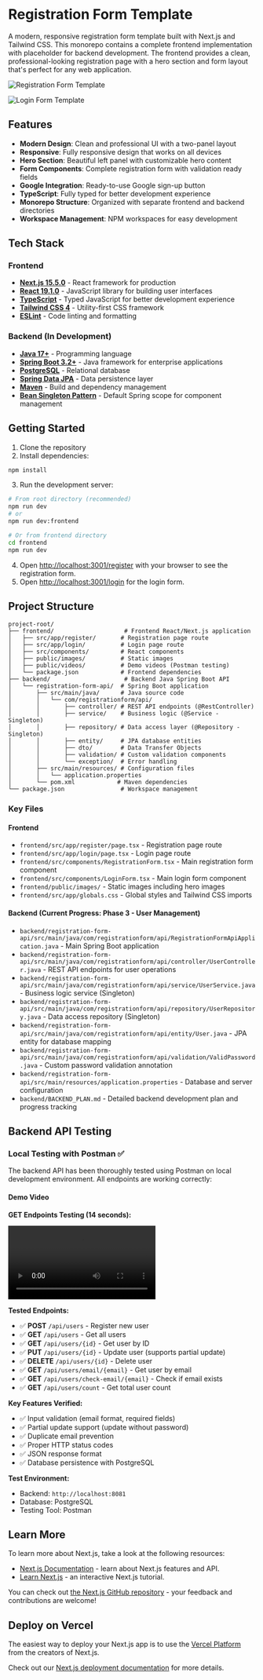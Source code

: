 # Registration Form Template

A modern, responsive registration form template built with Next.js and Tailwind CSS. This monorepo contains a complete frontend implementation with placeholder for backend development. The frontend provides a clean, professional-looking registration page with a hero section and form layout that's perfect for any web application.

![Registration Form Template](frontend/public/images/registerFormTemplate1.png)

![Login Form Template](frontend/public/images/loginFormTemplate1.png)

## Features

- **Modern Design**: Clean and professional UI with a two-panel layout
- **Responsive**: Fully responsive design that works on all devices
- **Hero Section**: Beautiful left panel with customizable hero content
- **Form Components**: Complete registration form with validation ready fields
- **Google Integration**: Ready-to-use Google sign-up button
- **TypeScript**: Fully typed for better development experience
- **Monorepo Structure**: Organized with separate frontend and backend directories
- **Workspace Management**: NPM workspaces for easy development

## Tech Stack

### Frontend
- **[Next.js 15.5.0](https://nextjs.org)** - React framework for production
- **[React 19.1.0](https://reactjs.org)** - JavaScript library for building user interfaces
- **[TypeScript](https://www.typescriptlang.org)** - Typed JavaScript for better development experience
- **[Tailwind CSS 4](https://tailwindcss.com)** - Utility-first CSS framework
- **[ESLint](https://eslint.org)** - Code linting and formatting

### Backend (In Development)
- **[Java 17+](https://openjdk.java.net/)** - Programming language
- **[Spring Boot 3.2+](https://spring.io/projects/spring-boot)** - Java framework for enterprise applications
- **[PostgreSQL](https://www.postgresql.org/)** - Relational database
- **[Spring Data JPA](https://spring.io/projects/spring-data-jpa)** - Data persistence layer
- **[Maven](https://maven.apache.org/)** - Build and dependency management
- **[Bean Singleton Pattern](https://docs.spring.io/spring-framework/docs/current/reference/html/core.html#beans-factory-scopes-singleton)** - Default Spring scope for component management

## Getting Started

1. Clone the repository
2. Install dependencies:

```bash
npm install
```

3. Run the development server:

```bash
# From root directory (recommended)
npm run dev
# or
npm run dev:frontend

# Or from frontend directory
cd frontend
npm run dev
```

4. Open [http://localhost:3001/register](http://localhost:3001/register) with your browser to see the registration form.
5. Open [http://localhost:3001/login](http://localhost:3001/login) for the login form.

## Project Structure

```
project-root/
├── frontend/                    # Frontend React/Next.js application
│   ├── src/app/register/       # Registration page route
│   ├── src/app/login/          # Login page route
│   ├── src/components/         # React components
│   ├── public/images/          # Static images
│   ├── public/videos/          # Demo videos (Postman testing)
│   └── package.json            # Frontend dependencies
├── backend/                     # Backend Java Spring Boot API
│   └── registration-form-api/  # Spring Boot application
│       ├── src/main/java/      # Java source code
│       │   └── com/registrationform/api/
│       │       ├── controller/ # REST API endpoints (@RestController)
│       │       ├── service/    # Business logic (@Service - Singleton)
│       │       ├── repository/ # Data access layer (@Repository - Singleton)
│       │       ├── entity/     # JPA database entities
│       │       ├── dto/        # Data Transfer Objects
│       │       ├── validation/ # Custom validation components
│       │       └── exception/  # Error handling
│       ├── src/main/resources/ # Configuration files
│       │   └── application.properties
│       └── pom.xml            # Maven dependencies
└── package.json                # Workspace management
```

### Key Files

#### Frontend
- `frontend/src/app/register/page.tsx` - Registration page route
- `frontend/src/app/login/page.tsx` - Login page route
- `frontend/src/components/RegistrationForm.tsx` - Main registration form component
- `frontend/src/components/LoginForm.tsx` - Main login form component
- `frontend/public/images/` - Static images including hero images
- `frontend/src/app/globals.css` - Global styles and Tailwind CSS imports

#### Backend (Current Progress: Phase 3 - User Management)
- `backend/registration-form-api/src/main/java/com/registrationform/api/RegistrationFormApiApplication.java` - Main Spring Boot application
- `backend/registration-form-api/src/main/java/com/registrationform/api/controller/UserController.java` - REST API endpoints for user operations
- `backend/registration-form-api/src/main/java/com/registrationform/api/service/UserService.java` - Business logic service (Singleton)
- `backend/registration-form-api/src/main/java/com/registrationform/api/repository/UserRepository.java` - Data access repository (Singleton)
- `backend/registration-form-api/src/main/java/com/registrationform/api/entity/User.java` - JPA entity for database mapping
- `backend/registration-form-api/src/main/java/com/registrationform/api/validation/ValidPassword.java` - Custom password validation annotation
- `backend/registration-form-api/src/main/resources/application.properties` - Database and server configuration
- `backend/BACKEND_PLAN.md` - Detailed backend development plan and progress tracking

## Backend API Testing

### Local Testing with Postman ✅

The backend API has been thoroughly tested using Postman on local development environment. All endpoints are working correctly:

#### Demo Video

**GET Endpoints Testing (14 seconds):**

![Postman API Testing Demo](frontend/public/videos/getUserByEmailOrId.mov)

**Tested Endpoints:**
- ✅ **POST** `/api/users` - Register new user
- ✅ **GET** `/api/users` - Get all users
- ✅ **GET** `/api/users/{id}` - Get user by ID
- ✅ **PUT** `/api/users/{id}` - Update user (supports partial update)
- ✅ **DELETE** `/api/users/{id}` - Delete user
- ✅ **GET** `/api/users/email/{email}` - Get user by email
- ✅ **GET** `/api/users/check-email/{email}` - Check if email exists
- ✅ **GET** `/api/users/count` - Get total user count

**Key Features Verified:**
- ✅ Input validation (email format, required fields)
- ✅ Partial update support (update without password)
- ✅ Duplicate email prevention
- ✅ Proper HTTP status codes
- ✅ JSON response format
- ✅ Database persistence with PostgreSQL

**Test Environment:**
- Backend: `http://localhost:8081`
- Database: PostgreSQL
- Testing Tool: Postman

## Learn More

To learn more about Next.js, take a look at the following resources:

- [Next.js Documentation](https://nextjs.org/docs) - learn about Next.js features and API.
- [Learn Next.js](https://nextjs.org/learn) - an interactive Next.js tutorial.

You can check out [the Next.js GitHub repository](https://github.com/vercel/next.js) - your feedback and contributions are welcome!

## Deploy on Vercel

The easiest way to deploy your Next.js app is to use the [Vercel Platform](https://vercel.com/new?utm_medium=default-template&filter=next.js&utm_source=create-next-app&utm_campaign=create-next-app-readme) from the creators of Next.js.

Check out our [Next.js deployment documentation](https://nextjs.org/docs/app/building-your-application/deploying) for more details.